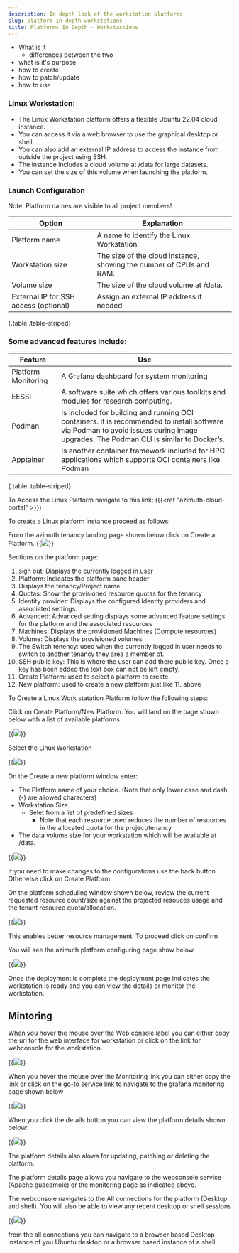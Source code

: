 ```yaml
---
description: In depth look at the workstation platforms
slug: platform-in-depth-workstations
title: Platforms In Depth - Workstastions
---
```


- What is it
  - differences between the two
- what is it's purpose
- how to create
- how to patch/update
- how to use
  
### Linux Workstation:

- The Linux Workstation platform offers a flexible Ubuntu 22.04 cloud instance.
- You can access it via a web browser to use the graphical desktop or shell.
- You can also add an external IP address to access the instance from outside the project using SSH.
- The instance includes a cloud volume at /data for large datasets.
- You can set the size of this volume when launching the platform.

### Launch Configuration

Note: Platform names are visible to all project members!

Option | Explanation
---|---
Platform name | A name to identify the Linux Workstation.
Workstation size | The size of the cloud instance, showing the number of CPUs and RAM.
Volume size | The size of the cloud volume at /data.
External IP for SSH access (optional) |  Assign an external IP address if needed |
{.table .table-striped}

### Some advanced features include:

Feature | Use
---|---
Platform Monitoring | A Grafana dashboard for system monitoring
EESSI | A software suite which offers various toolkits and modules for research computing.
Podman | Is included for building and running OCI containers. It is recommended to install software via Podman to avoid issues during image upgrades. The Podman CLI is similar to Docker’s.
Apptainer | Is another container framework included for HPC applications which supports OCI containers like Podman
{.table .table-striped}

To Access the Linux Platform navigate to this link:  ({{<ref "azimuth-cloud-portal" >}})

To create a Linux platform instance proceed as follows:

From the azimuth tenancy landing page shown below click on Create a Platform.
{{<image src="img/docs/azimuth-images/azimuth-tenancy-platform-landing-page.jpg" caption="Platform landing page">}}

Sections on the platform page:

  1. sign out: Displays the currently logged in user
  2. Platform: Indicates the platform pane header
  3. Displays the tenancy/Project name.
  4. Quotas: Show the provisioned resource quotas for the tenancy
  5. Identity provider: Displays the configured Identity providers and associated settings.
  6. Advanced: Advanced setting displays some advanced feature settings for the platform and the associated resources
  7. Machines: Displays the provisioned Machines (Compute resources)
  8. Volume: Displays the provisioned volumes
  9. The Switch tenency: used when the currently logged in user needs to switch to another tenancy they area a member of.
  10. SSH public key: This is where the user can add there public key. Once a key has been added the text box can not be left empty.
  11. Create Platform: used to select a platform to create.
  12. New platform: used to create a new platform just like 11. above

To Create a Linux Work statation Platform follow the following steps:

Click on Create Platform/New Platform. You will land on the page shown below with a list of available platforms.

{{<image src="img/docs/azimuth-images/azimuth-available-platforms.jpg" caption="Platform List">}}

Select the Linux Workstation

{{<image src="img/docs/azimuth-images/azimuth-choose-linux-platform.jpg" caption="Choose Platform">}}

On the Create a new platform window enter:

- The Platform name of your choice. (Note that only lower case and dash (-) are allowed characters)
- Workstation Size.
  - Selet from a list of predefined sizes
    - Note that each resource used reduces the number of resources in the allocated quota for the project/tenancy
- The data volume size for your workstation which will be available at /data.

{{<image src="img/docs/azimuth-images/azimuth-configure-linux-platform.jpg" caption="Choose Platform">}}

If you need to make changes to the configurations use the back button. Otherwise click on Create Platform.

On the platform scheduling window shown below, review the current requested resource count/size against the projected resouces usage and the tenant resource quota/allocation. 

{{<image src="img/docs/azimuth-images/Azimuth-platform-resource-consumption-Page.jpg" caption="Platform Scheduling">}}

This enables better resource management. To proceed click on confirm

You will see the azimuth platform configuring page show below.

{{<image src="img/docs/azimuth-images/Azimuth-configuring-page.jpg" caption="Configuring">}}

Once the deployment is complete the deployment page indicates the workstation is ready and you can view the details or monitor the workstation.

## Mintoring

When you hover the mouse over the Web console label you can either copy the url for the web interface for workstation or click on the link for webconsole for the workstation.

{{<image src="img/docs/azimuth-images/Azimuth-webconsole-url-Page.jpg" caption="Webconsole">}}

When you hover the mouse over the Monitoring link you can either copy the link or click on the go-to service link to navigate to the grafana monitoring page shown below

{{<image src="img/docs/azimuth-images/Azimuth-monitoring-Page.jpg" caption="Monitoring">}}

When you click the details button you can view the platform details shown below:

{{<image src="img/docs/azimuth-images/Azimuth-platfor-details-Page.jpg" caption="Platform details">}}

The platform details also alows for updating, patching or deleting the platform.

The platform details page allows you navigate to the webconsole service (Apache guacamole) or the monitoring page as indicated above.

The webconsole navigates to the All connections for the platform (Desktop and shell). You will also be able to view any recent desktop or shell sessions

{{<image src="img/docs/azimuth-images/azimuth-all-connections-page.jpg" caption="All connections">}}

from  the all connections you can navigate to a browser based Desktop instance of you Ubuntu desktop or a browser based instance of a shell.
